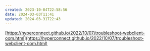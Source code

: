```yaml
---
created: 2023-10-04T22:58:56
date: 2024-03-03T11:41
updated: 2024-03-31T22:43
---
```

[https://hyperconnect.github.io/2022/10/07/troubleshoot-webclient-oom.html](https://hyperconnect.github.io/2022/10/07/troubleshoot-webclient-oom.html)